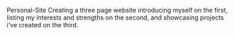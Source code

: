 Personal-Site
Creating a three page website introducing myself on the first, listing my interests and strengths on the second, and showcasing projects i've created on the third.
